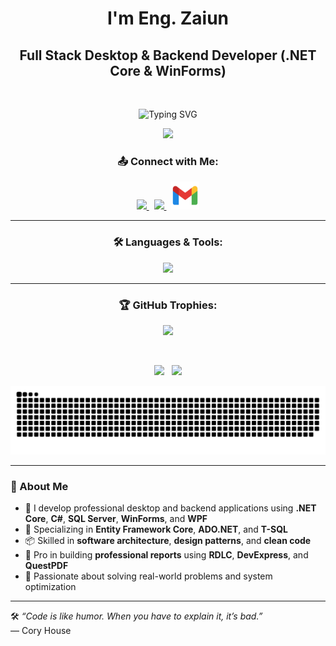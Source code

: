 <h1 align="center">I'm Eng. Zaiun</h1>

<h2 align="center">Full Stack Desktop & Backend Developer (.NET Core & WinForms)</h2>
<br>

<p align="center">
  <img src="https://readme-typing-svg.demolab.com?font=Fira+Code&pause=1200&color=00A8E8&center=true&width=480&lines=Professional+.NET+Developer;Desktop+and+Backend+Expert;WinForms+%7C+WPF+%7C+T-SQL+%7C+EF-Core;Passionate+about+architecture+and+optimization" alt="Typing SVG" />
</p>

<p align="center">
  <img src="https://komarev.com/ghpvc/?username=Eng-ZAIUN&style=flat&color=00A8E8" height="25"/> <!-- Profile Views -->
</p>

<h3 align="center">📤 Connect with Me:</h3>
<p align="center">
  <a href="https://linkedin.com/in/zaiune" target="_blank">
    <img src="https://raw.githubusercontent.com/rahuldkjain/github-profile-readme-generator/master/src/images/icons/Social/linked-in-alt.svg" height="45"/>
  </a>&nbsp;
  <a href="https://t.me/z5_e5" target="_blank">
    <img src="https://cdn.jsdelivr.net/gh/simple-icons/simple-icons/icons/telegram.svg" height="45"/>
  </a>&nbsp;
  <a href="mailto:zaione.al.iraqi2015@gmail.com" target="_blank">
    <img src="https://raw.githubusercontent.com/rahuldkjain/github-profile-readme-generator/master/src/images/icons/Social/gmail.svg" height="45"/>
  </a>
</p>

---

<h3 align="center">🛠️ Languages & Tools:</h3>
<p align="center">
  <img src="https://go-skill-icons.vercel.app/api/icons?i=cs,dotnet,cpp,sqlserver,efcore,ado,git,vs,postman,swagger,devexpress,questpdf" height="32"/>
</p>

---

<h3 align="center">🏆 GitHub Trophies:</h3>
<p align="center">
  <img src="https://github-profile-trophy.vercel.app/?username=Eng-ZAIUN&theme=onestar&row=1&column=7"/>
</p>

<br>

<p align="center">
  <img src="https://github-readme-stats.vercel.app/api/top-langs/?username=Eng-ZAIUN&layout=compact&theme=highcontrast" height="120"/> &nbsp;
  <img src="https://streak-stats.demolab.com/?user=Eng-ZAIUN&theme=highcontrast" height="120"/>
</p>

<p align="center">
  <img src="https://raw.githubusercontent.com/platane/snk/output/github-contribution-grid-snake-dark.svg">
</p>

---

### 🧠 About Me

- 🧰 I develop professional desktop and backend applications using **.NET Core**, **C#**, **SQL Server**, **WinForms**, and **WPF**
- 🧾 Specializing in **Entity Framework Core**, **ADO.NET**, and **T-SQL**
- 📦 Skilled in **software architecture**, **design patterns**, and **clean code**
- 📑 Pro in building **professional reports** using **RDLC**, **DevExpress**, and **QuestPDF**
- 🔧 Passionate about solving real-world problems and system optimization

---

🛠️ _“Code is like humor. When you have to explain it, it’s bad.”_  
— Cory House

